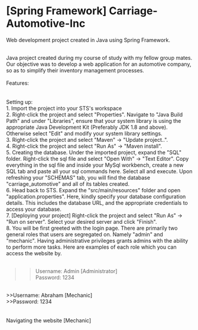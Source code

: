 # [Spring Framework] Carriage-Automotive-Inc
Web development project created in Java using Spring Framework.

<br />
Java project created during my course of study with my fellow group mates. Our objective was to develop a web application for an automotive company, so as to simplify their inventory management processes.

<br />
<br />
Features:<br />


<br />
<br />
Setting up:<br />
1. Import the project into your STS's workspace<br />
2. Right-click the project and select "Properties". Navigate to "Java Build Path" and under "Libraries", ensure that your system library is using the appropriate Java Development Kit (Preferably JDK 1.8 and above). Otherwise select "Edit" and modify your system library settings.<br />
3. Right-click the project and select "Maven" -> "Update project..".<br />
4. Right-click the project and select "Run As" -> "Maven install".<br />
5. Creating the database. Under the imported project, expand the "SQL" folder. Right-click the sql file and select "Open With" -> "Text Editor". Copy everything in the sql file and inside your MySql workbench, create a new SQL tab and paste all your sql commands here. Select all and execute. Upon refreshing your "SCHEMAS" tab, you will find the database "carriage_automotive" and all of its tables created.<br />
6. Head back to STS. Expand the "src/main/resources" folder and open "application.properties". Here, kindly specify your database configuration details. This includes the database URL, and the appropriate credentials to access your database.<br />
7. [Deploying your project] Right-click the project and select "Run As" -> "Run on server". Select your desired server and click "Finish".<br />
8. You will be first greeted with the login page. There are primarily two general roles that users are segregated on. Namely "admin" and "mechanic". Having administrative privileges grants admins with the ability to perform more tasks. Here are examples of each role which you can access the website by.<br /><br />

>>Username: Admin	[Administrator]<br />
>>Password: 1234<br />
<br />
>>Username: Abraham [Mechanic]<br />
>>Password: 1234<br />

<br />
<br />
Navigating the website [Mechanic]<br />
